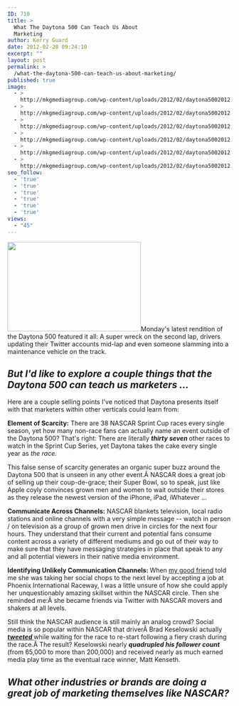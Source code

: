 ```yaml
---
ID: 710
title: >
  What The Daytona 500 Can Teach Us About
  Marketing
author: Kerry Guard
date: 2012-02-28 09:24:10
excerpt: ""
layout: post
permalink: >
  /what-the-daytona-500-can-teach-us-about-marketing/
published: true
image:
  - >
    http://mkgmediagroup.com/wp-content/uploads/2012/02/daytona5002012.jpeg
  - >
    http://mkgmediagroup.com/wp-content/uploads/2012/02/daytona5002012.jpeg
  - >
    http://mkgmediagroup.com/wp-content/uploads/2012/02/daytona5002012.jpeg
  - >
    http://mkgmediagroup.com/wp-content/uploads/2012/02/daytona5002012.jpeg
  - >
    http://mkgmediagroup.com/wp-content/uploads/2012/02/daytona5002012.jpeg
  - >
    http://mkgmediagroup.com/wp-content/uploads/2012/02/daytona5002012.jpeg
seo_follow:
  - 'true'
  - 'true'
  - 'true'
  - 'true'
  - 'true'
  - 'true'
views:
  - "45"
---
```

<img class="alignleft size-medium wp-image-712" title="daytona-500-2012-crash" src="http://mkgmediagroup.com/wp-content/uploads/2012/02/daytona-500-2012-crash-300x201.jpg" alt="" width="300" height="201" />Monday's latest rendition of the Daytona 500 featured it all: A super wreck on the second lap, drivers updating their Twitter accounts mid-lap and even someone slamming into a maintenance vehicle on the track.
<h2><em>But I'd like to explore a couple things that the Daytona 500 can teach us marketers ...</em></h2>
Here are a couple selling points I've noticed that Daytona presents itself with that marketers within other verticals could learn from:

<strong>Element of Scarcity:</strong> There are 38 NASCAR Sprint Cup races every single season, yet how many non-race fans can actually name an event outside of the Daytona 500? That's right: There are literally <em><strong>thirty seven </strong></em>other races to watch in the Sprint Cup Series, yet Daytona takes the cake every single year as <em>the race.</em>

This false sense of scarcity generates an organic super buzz around the Daytona 500 that is unseen in any other event.Â NASCAR does a great job of selling up their coup-de-grace; their Super Bowl, so to speak, just like Apple coyly convinces grown men and women to wait outside their stores as they release the newest version of the iPhone, iPad, iWhatever ...

<strong>Communicate Across Channels:</strong> NASCAR blankets television, local radio stations and online channels with a very simple message -- watch in person / on television as a group of grown men drive in circles for the next four hours. They understand that their current and potential fans consume content across a variety of different mediums and go out of their way to make sure that they have messaging strategies in place that speak to any and all potential viewers in their native media environment.

<strong>Identifying Unlikely Communication Channels: </strong>When <a href="http://iwantherjob.com" target="_blank">my good friend</a> told me she was taking her social chops to the next level by accepting a job at Phoenix International Raceway, I was a little unsure of how she could apply her unquestionably amazing skillset within the NASCAR circle. Then she reminded me:Â she became friends via Twitter with NASCAR movers and shakers at all levels.

Still think the NASCAR audience is still mainly an analog crowd? Social media is so popular within NASCAR that driverÂ Brad Keselowski actually <strong><a href="http://techland.time.com/2012/02/28/daytona-500-crash-brings-nascar-driver-100000-twitter-followers/" target="_blank"><em>tweeted</em> </a></strong>while waiting for the race to re-start following a fiery crash during the race.Â The result? Keselowski nearly <em><strong>quadrupled his follower count</strong></em> (from 65,000 to more than 200,000) and received nearly as much earned media play time as the eventual race winner, Matt Kenseth.
<h2><em>What other industries or brands are doing a great job of marketing themselves like NASCAR?</em></h2>
